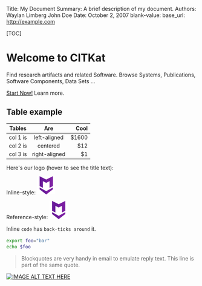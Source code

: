 Title:   My Document
Summary: A brief description of my document.
Authors: Waylan Limberg
         John Doe
Date:    October 2, 2007
blank-value: 
base_url: http://example.com

[TOC]

# Welcome to CITKat
Find research artifacts and related Software.
Browse Systems, Publications, Software Components, Data Sets ...

[Start Now!](tutorials/foo "title foo") Learn more.

## Table example
| Tables   |      Are      |  Cool |
|----------|:-------------:|------:|
| col 1 is |  left-aligned | $1600 |
| col 2 is |    centered   |   $12 |
| col 3 is | right-aligned |    $1 |

Here's our logo (hover to see the title text):

Inline-style: 
![alt text](https://github.com/adam-p/markdown-here/raw/master/src/common/images/icon48.png "Logo Title Text 1")

Reference-style: 
![alt text][logo]

[logo]: https://github.com/adam-p/markdown-here/raw/master/src/common/images/icon48.png "Logo Title Text 2"


Inline `code` has `back-ticks around` it.


```bash
export foo="bar"
echo $foo
```


> Blockquotes are very handy in email to emulate reply text.
> This line is part of the same quote.


[![IMAGE ALT TEXT HERE](http://img.youtube.com/vi/M7lc1UVf-VE/0.jpg)](http://www.youtube.com/watch?v=M7lc1UVf-VE)
